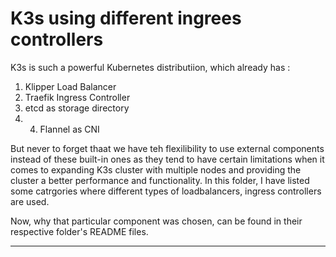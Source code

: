 # K3s using different ingrees controllers

K3s is such a powerful Kubernetes distributiion, which already has :

1. Klipper Load Balancer
2. Traefik Ingress Controller
3. etcd as storage directory
4. 4. Flannel as CNI

But never to forget thaat we have teh flexilibility to use external components instead of these built-in ones as they tend to have certain limitations when it comes to expanding K3s cluster with multiple nodes and providing the cluster a better performance and functionality.
In this folder, I have listed some catrgories where different types of loadbalancers, ingress controllers are used. 

Now, why that particular component was chosen, can be found in their respective folder's README files.


--------------------------------------------------------------------------------------------------------------------------------------------
